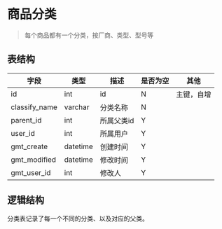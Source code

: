 # 商品分类

> 每个商品都有一个分类，按厂商、类型、型号等

## 表结构

|字段|类型|描述|是否为空|其他|
|----|----|---|-------|----|
|id|int|id|N|主键，自增|
|classify_name|varchar|分类名称|N||
|parent_id|int|所属父类id|Y||
|user_id|int|所属用户|Y||
|gmt_create|datetime|创建时间|Y||
|gmt_modified|datetime|修改时间|Y||
|gmt_user_id|int|修改人|Y||

## 逻辑结构

分类表记录了每一个不同的分类、以及对应的父类。